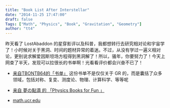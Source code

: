 ```yaml
---
title: "Book List After Interstellar"
date: "2014-11-25 17:47:00"
draft: false
Tags: ["Math", "Physics", "Book", "Gravitation", "Geometry"]
author: "tt4"
---
```


昨天看了 LostAbaddon 的星穿影评以及科普，我都想转行去研究相对论和宇宙学了！小时候对关于黑洞、时间的题材异常的着迷。不过，从没有学过一遍义相对论，更别说求解爱因斯坦场方程得到黑洞解了！所以，骚年，你要努力了！今天上网查了半天，发现可以拉很长的书单啊！光看看评价都会兴奋不已了！

- [来自TBONTB64的「书单」][1]
  这份书单不是仅仅关于 GR 的，而是囊括了众多领域，包括对称、复变、测度论、物理、计算科学、等等呢

- [来自 夢の點滴 的 「Physics Books for Fun 」][2]

- [math.ucr.edu][3]

[1]: http://book.douban.com/doulist/436688/
[2]: http://book.douban.com/doulist/276838/
[3]: http://math.ucr.edu/home/baez/physics/Administrivia/rel_booklist.html
